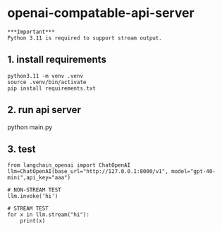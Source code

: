 # openai-compatable-api-server
```
***Important*** 
Python 3.11 is required to support stream output.
```


## 1. install requirements
```
python3.11 -m venv .venv
source .venv/bin/activate
pip install requirements.txt
```

## 2. run api server
python main.py

## 3. test
```
from langchain_openai import ChatOpenAI
llm=ChatOpenAI(base_url="http://127.0.0.1:8000/v1", model="gpt-40-mini",api_key="aaa")

# NON-STREAM TEST
llm.invoke('hi')

# STREAM TEST
for x in llm.stream("hi"):
    print(x)
```



